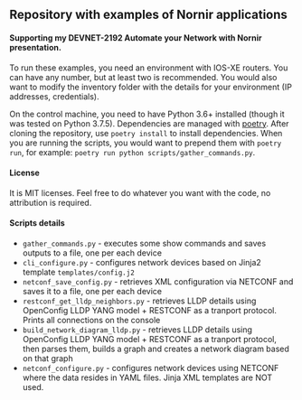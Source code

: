 ## Repository with examples of Nornir applications
#### Supporting my DEVNET-2192 Automate your Network with Nornir presentation.

To run these examples, you need an environment with IOS-XE routers. You can have any number, but at least two is recommended. You would also want to modify the inventory folder with the details for your environment (IP addresses, credentials).  

On the control machine, you need to have Python 3.6+ installed (though it was tested on Python 3.7.5). Dependencies are managed with [poetry](https://python-poetry.org/). After cloning the repository, use `poetry install` to install dependencies. When you are running the scripts, you would want to prepend them with `poetry run`, for example: `poetry run python scripts/gather_commands.py`.  

#### License
It is MIT licenses. Feel free to do whatever you want with the code, no attribution is required.

#### Scripts details
* `gather_commands.py` - executes some show commands and saves outputs to a file, one per each device
* `cli_configure.py` - configures network devices based on Jinja2 template `templates/config.j2`
* `netconf_save_config.py` - retrieves XML configuration via NETCONF and saves it to a file, one per each device
* `restconf_get_lldp_neighbors.py` - retrieves LLDP details using OpenConfig LLDP YANG model + RESTCONF as a tranport protocol. Prints all connections on the console
* `build_network_diagram_lldp.py` - retrieves LLDP details using OpenConfig LLDP YANG model + RESTCONF as a tranport protocol, then parses them,  builds a graph and creates a network diagram based on that graph
* `netconf_configure.py` - configures network devices using NETCONF where the data resides in YAML files. Jinja XML templates are NOT used.